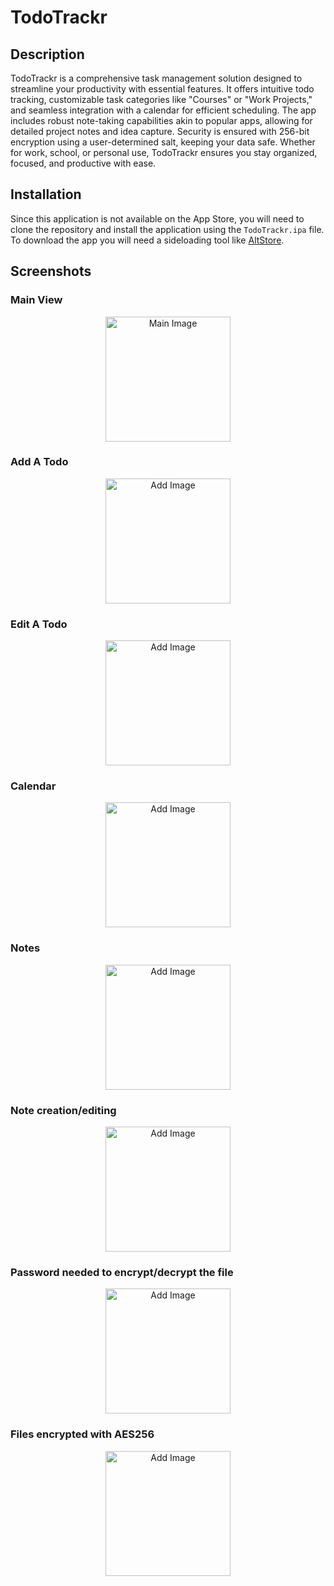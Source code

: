 #  TodoTrackr

## Description

TodoTrackr is a comprehensive task management solution designed to streamline your productivity with essential features. It offers intuitive todo tracking, customizable task categories like "Courses" or "Work Projects," and seamless integration with a calendar for efficient scheduling. The app includes robust note-taking capabilities akin to popular apps, allowing for detailed project notes and idea capture. Security is ensured with 256-bit encryption using a user-determined salt, keeping your data safe. Whether for work, school, or personal use, TodoTrackr ensures you stay organized, focused, and productive with ease.

## Installation

Since this application is not available on the App Store, you will need to clone the repository and install the application using the `TodoTrackr.ipa` file. To download the app you will need a sideloading tool like [AltStore](https://altstore.io/).

## Screenshots

### Main View
<p align="center">
  <img src="Images/main.png" alt="Main Image" width="200">
</p>

### Add A Todo
<p align="center">
  <img src="Images/add.png" alt="Add Image" width="200">
</p>

### Edit A Todo
<p align="center">
  <img src="Images/edit.png" alt="Add Image" width="200">
</p>

### Calendar
<p align="center">
  <img src="Images/calendar.png" alt="Add Image" width="200">
</p>

### Notes
<p align="center">
  <img src="Images/notes.png" alt="Add Image" width="200">
</p>

### Note creation/editing
<p align="center">
  <img src="Images/edit_note.png" alt="Add Image" width="200">
</p>

### Password needed to encrypt/decrypt the file
<p align="center">
  <img src="Images/password.png" alt="Add Image" width="200">
</p>

### Files encrypted with AES256
<p align="center">
  <img src="Images/encrypted.png" alt="Add Image" width="200">
</p>